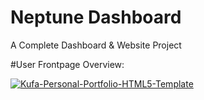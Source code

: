 # Neptune Dashboard 
 A Complete Dashboard & Website Project
 
 
 #User Frontpage Overview:
 
 <a href="https://ibb.co/nnv3B66"><img src="https://i.ibb.co/Sd8Qc55/Kufa-Personal-Portfolio-HTML5-Template.png" alt="Kufa-Personal-Portfolio-HTML5-Template" border="0"></a>
